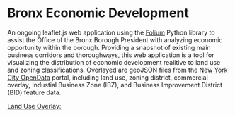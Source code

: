 # Bronx Economic Development
An ongoing leaflet.js web application using the [Folium](http://python-visualization.github.io/folium/) Python library to assist the Office of the Bronx Borough President with analyzing economic opportunity within the borough. Providing a snapshot of existing main business corridors and thoroughways, this web application is a tool for visualizing the distribution of economic development realitive to land use and zoning classifications. Overlayed are geoJSON files from the [New York City OpenData](https://opendata.cityofnewyork.us/) portal, including land use, zoning district, commercial overlay, Industial Business Zone (IBZ), and Business Improvement District (BID) feature data.

[Land Use Overlay:](/img/map1.png)